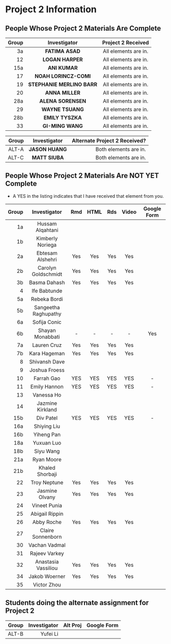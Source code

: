 # Project 2 Information

## People Whose Project 2 Materials Are Complete

Group | Investigator | Project 2 Received
---: | :---: | :---:
3a | **FATIMA ASAD**  | All elements are in.
12 | **LOGAN HARPER** | All elements are in.
15a | **ANI KUMAR** | All elements are in.
17 | **NOAH LORINCZ-COMI** | All elements are in.
19 | **STEPHANIE MERLINO BARR** | All elements are in.
20 | **ANNA MILLER** | All elements are in.
28a | **ALENA SORENSEN** | All elements are in.
29 | **WAYNE TSUANG** | All elements are in.
28b | **EMILY TYSZKA** | All elements are in.
33 | **GI-MING WANG** | All elements are in.

Group | Investigator | Alternate Project 2 Received?
---: | :---: | ---: 
ALT-A | **JASON HUANG** | Both elements are in.
ALT-C | **MATT SIUBA** | Both elements are in.	

## People Whose Project 2 Materials Are NOT YET Complete


- A YES in the listing indicates that I have received that element from you.

Group | Investigator | Rmd | HTML | Rds | Video | Google Form
---: | :---: | :---: | :---: | :---: | :---: | :---:
1a | Hussam Alqahtani | 
1b | Kimberly Noriega | 
2a | Ebtesam Alshehri | Yes | Yes | Yes | Yes | 
2b | Carolyn Goldschmidt | Yes | Yes | Yes | Yes | 
3b | Basma Dahash | Yes | Yes | Yes | Yes | 
4 | Ife Babtunde |
5a | Rebeka Bordi |
5b | Sangeetha Raghupathy |
6a | Sofija Conic |
6b | Shayan Monabbati | - | - | - | - | Yes
7a | Lauren Cruz | Yes | Yes | Yes | Yes |
7b | Kara Hageman | Yes | Yes | Yes | Yes | 
8 | Shivansh Dave | 		
9 | Joshua Froess | 
10 | Farrah Gao	| YES | YES | YES | YES | -
11 | Emily Hannon | YES | YES | YES | YES | -		
13 | Vanessa Ho |
14 | Jazmine Kirkland |
15b | Div Patel | YES | YES | YES | YES | -		
16a | Shiying Liu |
16b | Yiheng Pan |
18a | Yuxuan Luo |
18b | Siyu Wang |
21a | Ryan Moore |
21b | Khaled Shorbaji |
22 | Troy Neptune | Yes | Yes | Yes | Yes | 
23 | Jasmine Olvany | Yes | Yes | Yes | Yes | 
24 | Vineet Punia | 
25 | Abigail Rippin | 
26 | Abby Roche | Yes | Yes | Yes | Yes | 
27 | Claire Sonnenborn | 
30 | Vachan Vadmal |
31 | Rajeev Varkey | 
32 | Anastasia Vassiliou | Yes | Yes | Yes | Yes | 
34 | Jakob Woerner | Yes | Yes | Yes | Yes | 
35 | Victor Zhou |

## Students doing the alternate assignment for Project 2

Group | Investigator | Alt Proj | Google Form
---: | ---: | ---: | ---:
ALT-B | Yufei Li | 


